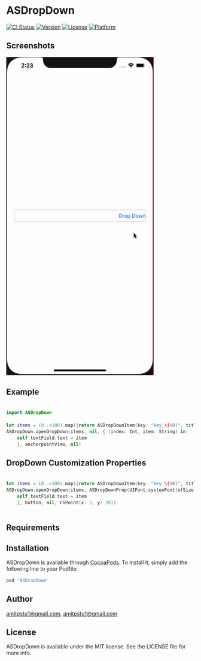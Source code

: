 # ASDropDown

[![CI Status](https://img.shields.io/travis/amitpstu1@gmail.com/ASDropDown.svg?style=flat)](https://travis-ci.org/amitpstu1@gmail.com/ASDropDown)
[![Version](https://img.shields.io/cocoapods/v/ASDropDown.svg?style=flat)](https://cocoapods.org/pods/ASDropDown)
[![License](https://img.shields.io/cocoapods/l/ASDropDown.svg?style=flat)](https://cocoapods.org/pods/ASDropDown)
[![Platform](https://img.shields.io/cocoapods/p/ASDropDown.svg?style=flat)](https://cocoapods.org/pods/ASDropDown)

Screenshots
---------
![ASDropDown Screenshots](asdropdown_screenshot.gif)

    
## Example
```swift

import ASDropDown

let items = (0..<100).map({return ASDropDownItem(key: "key_\($0)", title: "item-\($0)")})
ASDropDown.openDropDown(items, nil, { (index: Int, item: String) in
    self.textField.text = item
    }, anchorpointView, nil)

```

## DropDown Customization Properties

```swift

let items = (0..<100).map({return ASDropDownItem(key: "key_\($0)", title: "item-\($0)")})
ASDropDown.openDropDown(items, ASDropDownProp(UIFont.systemFont(ofSize: 15), UIColor.red), { [unowned self] (index: Int, item: String) in
    self.textField.text = item
    }, button, nil, CGPoint(x: 5, y: 20))
    
```

## Requirements

## Installation

ASDropDown is available through [CocoaPods](https://cocoapods.org). To install
it, simply add the following line to your Podfile:

```ruby
pod 'ASDropDown'
```

## Author

amitpstu1@gmail.com, amitpstu1@gmail.com

## License

ASDropDown is available under the MIT license. See the LICENSE file for more info.
